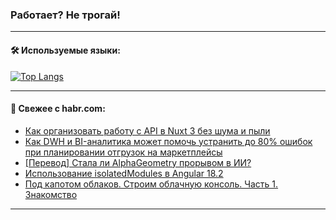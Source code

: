 ### Работает? Не трогай!

---
<!--
#### 🛠️ Technical stack:

![Java](https://img.shields.io/badge/Java-informational?logo=Oracle&style=flat&logoColor=white&color=FF4500)
![Kotlin](https://img.shields.io/badge/Kotlin-informational?logo=Kotlin&style=flat&logoColor=white&color=774D97)
![TS](https://img.shields.io/badge/TypeScript-informational?logo=typeScript&style=flat&logoColor=black&color=017acc)
![Python](https://img.shields.io/badge/Python-informational?logo=Python&style=flat&logoColor=black&color=ffdd54) <br>
![Spring](https://img.shields.io/badge/Spring-informational?logo=Spring&style=flat&logoColor=white&color=6DB33F) 
![SpringBoot](https://img.shields.io/badge/SpringBoot-informational?logo=SpringBoot&style=flat&logoColor=white&color=6DB33F)
![Nest](https://img.shields.io/badge/NestJS-informational?logo=NestJS&style=flat&logoColor=white&color=E0234E) 
![NodeJS](https://img.shields.io/badge/NodeJS-informational?logo=node.js&style=flat&logoColor=white&color=70A760)<br>
![PostgreSQL](https://img.shields.io/badge/PostgreSQL-informational?logo=PostgreSQL&style=flat&logoColor=white&color=DAA520)
![MongoDB](https://img.shields.io/badge/MongoDB-informational?logo=MongoDB&style=flat&logoColor=white&color=870000)
![Apache](https://img.shields.io/badge/Apache-informational?logo=apache&style=flat&logoColor=white&color=f74e28)

___ 
-->

#### 🛠️ Используемые языки:

[![Top Langs](https://github-readme-stats-u2qms2cxw-advtsettinggmailcoms-projects.vercel.app/api/top-langs/?username=zloylis&langs_count=10&hide_title=true&title_color=e6edf3&size_weight=0.5&count_weight=0.5&layout=compact&hide_progress=true&hide_border=true&theme=dracula)](https://github.com/zloylis)

<!---


####  :octocat:&nbsp;&nbsp; Статистика:

![GitHub stats](https://github-readme-stats-u2qms2cxw-advtsettinggmailcoms-projects.vercel.app/api?username=zloylis&show_icons=true&hide_border=true&theme=dracula&title_color=e6edf3&include_all_commits=true&count_private=true&hide_rank=false&hide_title=true&rank_icon=github)
-->
---

#### 💬 Свежее с habr.com:

<!-- BLOG-POST-LIST:START -->
- [Как организовать работу с API в Nuxt 3 без шума и пыли](https://habr.com/ru/articles/837584/?utm_source=habrahabr&utm_medium=rss&utm_campaign=837584)
- [Как DWH и BI-аналитика может помочь устранить до 80% ошибок при планировании отгрузок на маркетплейсы](https://habr.com/ru/articles/837578/?utm_source=habrahabr&utm_medium=rss&utm_campaign=837578)
- [[Перевод] Стала ли AlphaGeometry прорывом в ИИ?](https://habr.com/ru/articles/837336/?utm_source=habrahabr&utm_medium=rss&utm_campaign=837336)
- [Использование isolatedModules в Angular 18.2](https://habr.com/ru/articles/837518/?utm_source=habrahabr&utm_medium=rss&utm_campaign=837518)
- [Под капотом облаков. Строим облачную консоль. Часть 1. Знакомство](https://habr.com/ru/articles/837514/?utm_source=habrahabr&utm_medium=rss&utm_campaign=837514)
<!-- BLOG-POST-LIST:END -->

---
